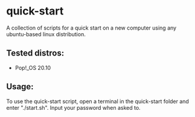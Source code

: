 # quick-start

A collection of scripts for a quick start on a new computer using any ubuntu-based linux distribution.

## Tested distros:
* Pop!_OS 20.10

## Usage:

To use the quick-start script, open a terminal in the quick-start folder and enter "./start.sh".
Input your password when asked to.
